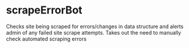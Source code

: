 # scrapeErrorBot
Checks site being scraped for errors/changes in data structure and alerts admin of any failed site scrape attempts. Takes out the need to manually check automated scraping errors
